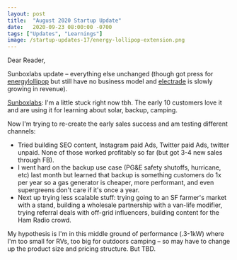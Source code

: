 ```yaml
---
layout: post
title:  "August 2020 Startup Update"
date:   2020-09-23 08:00:00 -0700
tags: ["Updates", "Learnings"]
image: /startup-updates-17/energy-lollipop-extension.png
---
```


Dear Reader,

Sunboxlabs update – everything else unchanged (though got press for [energylollipop](https://energylollipop.com) but still have no business model and [electrade](https://electrade.app) is slowly growing in revenue).

[Sunboxlabs](https://sunboxlabs.com): I'm a little stuck right now tbh. The early 10 customers love it and are using it for learning about solar, backup, camping.

Now I'm trying to re-create the early sales success and am testing different channels: 

* Tried building SEO content, Instagram paid Ads, Twitter paid Ads, twitter unpaid. None of those worked profitably so far (but got 3-4 new sales through FB). 
* I went hard on the backup use case (PG&E safety shutoffs, hurricane, etc) last month but learned that backup is something customers do 1x per year so a gas generator is cheaper, more performant, and even supergreens don't care if it's once a year.
* Next up trying less scalable stuff: trying going to an SF farmer's market with a stand, building a wholesale partnership with a van-life modifier, trying referral deals with off-grid influencers, building content for the Ham Radio crowd.

My hypothesis is I'm in this middle ground of performance (.3-1kW) where I'm too small for RVs, too big for outdoors camping – so may have to change up the product size and pricing structure. But TBD.